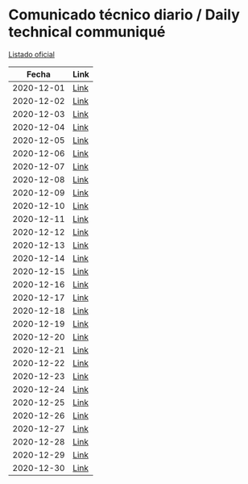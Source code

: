 # Comunicado técnico diario / Daily technical communiqué

[Listado oficial](https://www.gob.mx/salud/documentos/coronavirus-covid19-comunicados-tecnicos-diarios-diciembre-2020)

| Fecha               | Link        |
| ------------------- | ----------  |
| 2020-12-01 | [Link](https://www.gob.mx/salud/prensa/nuevo-coronavirus-en-el-mundo-covid-19-comunicado-tecnico-diario-258424) |
| 2020-12-02 | [Link](https://www.gob.mx/salud/prensa/nuevo-coronavirus-en-el-mundo-covid-19-comunicado-tecnico-diario-258425) |
| 2020-12-03 | [Link](https://www.gob.mx/salud/prensa/nuevo-coronavirus-en-el-mundo-covid-19-comunicado-tecnico-diario-258427) |
| 2020-12-04 | [Link](https://www.gob.mx/salud/prensa/nuevo-coronavirus-en-el-mundo-covid-19-comunicado-tecnico-diario-258428) |
| 2020-12-05 | [Link](https://www.gob.mx/salud/prensa/nuevo-coronavirus-en-el-mundo-covid-19-comunicado-tecnico-diario-258429) |
| 2020-12-06 | [Link](https://www.gob.mx/salud/prensa/nuevo-coronavirus-en-el-mundo-covid-19-comunicado-tecnico-diario-258429) |
| 2020-12-07 | [Link](https://www.gob.mx/salud/prensa/nuevo-coronavirus-en-el-mundo-covid-19-comunicado-tecnico-diario-258838) |
| 2020-12-08 | [Link](https://www.gob.mx/salud/prensa/nuevo-coronavirus-en-el-mundo-covid-19-comunicado-tecnico-diario-258839) |
| 2020-12-09 | [Link](https://www.gob.mx/salud/prensa/nuevo-coronavirus-en-el-mundo-covid-19-comunicado-tecnico-diario-258840) |
| 2020-12-10 | [Link](https://www.gob.mx/salud/prensa/nuevo-coronavirus-en-el-mundo-covid-19-comunicado-tecnico-diario-258841) |
| 2020-12-11 | [Link](https://www.gob.mx/salud/prensa/nuevo-coronavirus-en-el-mundo-covid-19-comunicado-tecnico-diario-258843) |
| 2020-12-12 | [Link](https://www.gob.mx/salud/prensa/nuevo-coronavirus-en-el-mundo-covid-19-comunicado-tecnico-diario-258842) |
| 2020-12-13 | [Link](https://www.gob.mx/salud/prensa/nuevo-coronavirus-en-el-mundo-covid-19-comunicado-tecnico-diario-258844) |
| 2020-12-14 | [Link](https://www.gob.mx/salud/prensa/nuevo-coronavirus-en-el-mundo-covid-19-comunicado-tecnico-diario-259402) |
| 2020-12-15 | [Link](https://www.gob.mx/salud/prensa/nuevo-coronavirus-en-el-mundo-covid-19-comunicado-tecnico-diario-259403) |
| 2020-12-16 | [Link](https://www.gob.mx/salud/prensa/nuevo-coronavirus-en-el-mundo-covid-19-comunicado-tecnico-diario-259680) |
| 2020-12-17 | [Link](https://www.gob.mx/salud/prensa/nuevo-coronavirus-en-el-mundo-covid-19-comunicado-tecnico-diario-259825) |
| 2020-12-18 | [Link](https://www.gob.mx/salud/prensa/nuevo-coronavirus-en-el-mundo-covid-19-comunicado-tecnico-diario-259897) |
| 2020-12-19 | [Link](https://www.gob.mx/salud/prensa/nuevo-coronavirus-en-el-mundo-covid-19-comunicado-tecnico-diario-259910) |
| 2020-12-20 | [Link](https://www.gob.mx/salud/prensa/nuevo-coronavirus-en-el-mundo-covid-19-comunicado-tecnico-diario-259909) |
| 2020-12-21 | [Link](https://www.gob.mx/salud/prensa/nuevo-coronavirus-en-el-mundo-covid-19-comunicado-tecnico-diario-259911) |
| 2020-12-22 | [Link](https://www.gob.mx/salud/prensa/nuevo-coronavirus-en-el-mundo-covid-19-comunicado-tecnico-diario-259912) |
| 2020-12-23 | [Link](https://www.gob.mx/salud/prensa/nuevo-coronavirus-en-el-mundo-covid-19-comunicado-tecnico-diario-259913) |
| 2020-12-24 | [Link](https://www.gob.mx/salud/prensa/nuevo-coronavirus-en-el-mundo-covid-19-comunicado-tecnico-diario-260182) |
| 2020-12-25 | [Link](https://www.gob.mx/salud/prensa/nuevo-coronavirus-en-el-mundo-covid-19-comunicado-tecnico-diario-260183) |
| 2020-12-26 | [Link](https://www.gob.mx/salud/prensa/nuevo-coronavirus-en-el-mundo-covid-19-comunicado-tecnico-diario-260184) |
| 2020-12-27 | [Link](https://www.gob.mx/salud/prensa/nuevo-coronavirus-en-el-mundo-covid-19-comunicado-tecnico-diario-260185) |
| 2020-12-28 | [Link](https://www.gob.mx/salud/prensa/nuevo-coronavirus-en-el-mundo-covid-19-comunicado-tecnico-diario-260186) |
| 2020-12-29 | [Link](https://www.gob.mx/salud/prensa/nuevo-coronavirus-en-el-mundo-covid-19-comunicado-tecnico-diario-260187) |
| 2020-12-30 | [Link](https://www.gob.mx/salud/prensa/nuevo-coronavirus-en-el-mundo-covid-19-comunicado-tecnico-diario-260188) |
